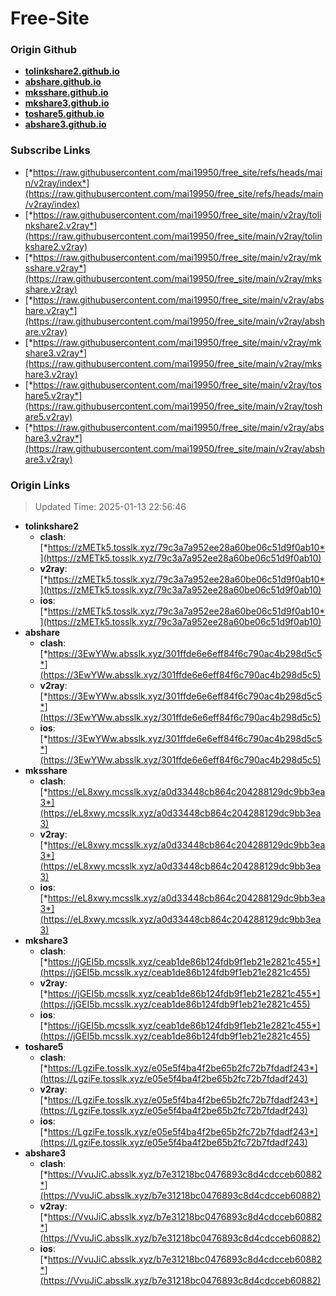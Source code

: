# Free-Site

### Origin Github

- [**tolinkshare2.github.io**](https://github.com/tolinkshare2/tolinkshare2.github.io)
- [**abshare.github.io**](https://github.com/abshare/abshare.github.io)
- [**mksshare.github.io**](https://github.com/mksshare/mksshare.github.io)
- [**mkshare3.github.io**](https://github.com/mkshare3/mkshare3.github.io)
- [**toshare5.github.io**](https://github.com/toshare5/toshare5.github.io)
- [**abshare3.github.io**](https://github.com/abshare3/abshare3.github.io)

### Subscribe Links

- [*https://raw.githubusercontent.com/mai19950/free_site/refs/heads/main/v2ray/index*](https://raw.githubusercontent.com/mai19950/free_site/refs/heads/main/v2ray/index)
- [*https://raw.githubusercontent.com/mai19950/free_site/main/v2ray/tolinkshare2.v2ray*](https://raw.githubusercontent.com/mai19950/free_site/main/v2ray/tolinkshare2.v2ray)
- [*https://raw.githubusercontent.com/mai19950/free_site/main/v2ray/mksshare.v2ray*](https://raw.githubusercontent.com/mai19950/free_site/main/v2ray/mksshare.v2ray)
- [*https://raw.githubusercontent.com/mai19950/free_site/main/v2ray/abshare.v2ray*](https://raw.githubusercontent.com/mai19950/free_site/main/v2ray/abshare.v2ray)
- [*https://raw.githubusercontent.com/mai19950/free_site/main/v2ray/mkshare3.v2ray*](https://raw.githubusercontent.com/mai19950/free_site/main/v2ray/mkshare3.v2ray)
- [*https://raw.githubusercontent.com/mai19950/free_site/main/v2ray/toshare5.v2ray*](https://raw.githubusercontent.com/mai19950/free_site/main/v2ray/toshare5.v2ray)
- [*https://raw.githubusercontent.com/mai19950/free_site/main/v2ray/abshare3.v2ray*](https://raw.githubusercontent.com/mai19950/free_site/main/v2ray/abshare3.v2ray)

### Origin Links

> Updated Time: 2025-01-13 22:56:46

- **tolinkshare2**
  - **clash**: [*https://zMETk5.tosslk.xyz/79c3a7a952ee28a60be06c51d9f0ab10*](https://zMETk5.tosslk.xyz/79c3a7a952ee28a60be06c51d9f0ab10)
  - **v2ray**: [*https://zMETk5.tosslk.xyz/79c3a7a952ee28a60be06c51d9f0ab10*](https://zMETk5.tosslk.xyz/79c3a7a952ee28a60be06c51d9f0ab10)
  - **ios**: [*https://zMETk5.tosslk.xyz/79c3a7a952ee28a60be06c51d9f0ab10*](https://zMETk5.tosslk.xyz/79c3a7a952ee28a60be06c51d9f0ab10)
- **abshare**
  - **clash**: [*https://3EwYWw.absslk.xyz/301ffde6e6eff84f6c790ac4b298d5c5*](https://3EwYWw.absslk.xyz/301ffde6e6eff84f6c790ac4b298d5c5)
  - **v2ray**: [*https://3EwYWw.absslk.xyz/301ffde6e6eff84f6c790ac4b298d5c5*](https://3EwYWw.absslk.xyz/301ffde6e6eff84f6c790ac4b298d5c5)
  - **ios**: [*https://3EwYWw.absslk.xyz/301ffde6e6eff84f6c790ac4b298d5c5*](https://3EwYWw.absslk.xyz/301ffde6e6eff84f6c790ac4b298d5c5)
- **mksshare**
  - **clash**: [*https://eL8xwy.mcsslk.xyz/a0d33448cb864c204288129dc9bb3ea3*](https://eL8xwy.mcsslk.xyz/a0d33448cb864c204288129dc9bb3ea3)
  - **v2ray**: [*https://eL8xwy.mcsslk.xyz/a0d33448cb864c204288129dc9bb3ea3*](https://eL8xwy.mcsslk.xyz/a0d33448cb864c204288129dc9bb3ea3)
  - **ios**: [*https://eL8xwy.mcsslk.xyz/a0d33448cb864c204288129dc9bb3ea3*](https://eL8xwy.mcsslk.xyz/a0d33448cb864c204288129dc9bb3ea3)
- **mkshare3**
  - **clash**: [*https://jGEI5b.mcsslk.xyz/ceab1de86b124fdb9f1eb21e2821c455*](https://jGEI5b.mcsslk.xyz/ceab1de86b124fdb9f1eb21e2821c455)
  - **v2ray**: [*https://jGEI5b.mcsslk.xyz/ceab1de86b124fdb9f1eb21e2821c455*](https://jGEI5b.mcsslk.xyz/ceab1de86b124fdb9f1eb21e2821c455)
  - **ios**: [*https://jGEI5b.mcsslk.xyz/ceab1de86b124fdb9f1eb21e2821c455*](https://jGEI5b.mcsslk.xyz/ceab1de86b124fdb9f1eb21e2821c455)
- **toshare5**
  - **clash**: [*https://LgziFe.tosslk.xyz/e05e5f4ba4f2be65b2fc72b7fdadf243*](https://LgziFe.tosslk.xyz/e05e5f4ba4f2be65b2fc72b7fdadf243)
  - **v2ray**: [*https://LgziFe.tosslk.xyz/e05e5f4ba4f2be65b2fc72b7fdadf243*](https://LgziFe.tosslk.xyz/e05e5f4ba4f2be65b2fc72b7fdadf243)
  - **ios**: [*https://LgziFe.tosslk.xyz/e05e5f4ba4f2be65b2fc72b7fdadf243*](https://LgziFe.tosslk.xyz/e05e5f4ba4f2be65b2fc72b7fdadf243)
- **abshare3**
  - **clash**: [*https://VvuJiC.absslk.xyz/b7e31218bc0476893c8d4cdcceb60882*](https://VvuJiC.absslk.xyz/b7e31218bc0476893c8d4cdcceb60882)
  - **v2ray**: [*https://VvuJiC.absslk.xyz/b7e31218bc0476893c8d4cdcceb60882*](https://VvuJiC.absslk.xyz/b7e31218bc0476893c8d4cdcceb60882)
  - **ios**: [*https://VvuJiC.absslk.xyz/b7e31218bc0476893c8d4cdcceb60882*](https://VvuJiC.absslk.xyz/b7e31218bc0476893c8d4cdcceb60882)
